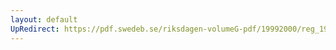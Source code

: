 ```yaml
---
layout: default
UpRedirect: https://pdf.swedeb.se/riksdagen-volumeG-pdf/19992000/reg_19992000/reg_19992000_0048.pdf
---
```

